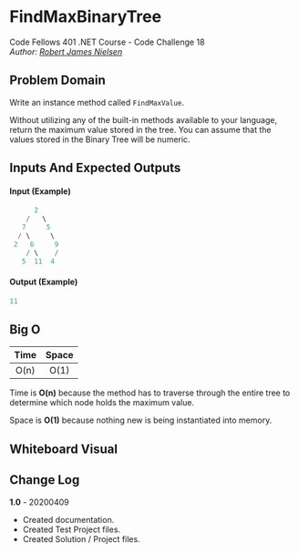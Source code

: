 # FindMaxBinaryTree

Code Fellows 401 .NET Course - Code Challenge 18  
_Author: [Robert James Nielsen](https://github.com/robertjnielsen)_

## Problem Domain

Write an instance method called `FindMaxValue`.

 Without utilizing any of the built-in methods available to your language, return the maximum value stored in the tree. You can assume that the values stored in the Binary Tree will be numeric.

## Inputs And Expected Outputs

#### Input (Example)

```cs
      2
    /   \
   7     5
  / \     \
 2   6     9
    / \    /
   5  11  4
```

#### Output (Example)

```cs
11
```

## Big O

|Time|Space|
|:---:|:---:|
|O(n)|O(1)|

Time is **O(n)** because the method has to traverse through the entire tree to determine which node holds the maximum value.

Space is **O(1)** because nothing new is being instantiated into memory.

## Whiteboard Visual

## Change Log

**1.0** - 20200409
- Created documentation.
- Created Test Project files.
- Created Solution / Project files.